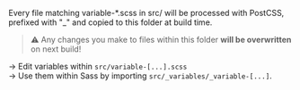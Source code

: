 Every file matching variable-*.scss in src/ will be processed with PostCSS,
prefixed with "_" and copied to this folder at build time.

> ⚠ Any changes you make to files within this folder **will be overwritten** on next build!

→ Edit variables within `src/variable-[...].scss`  
→ Use them within Sass by importing `src/_variables/_variable-[...]`.
